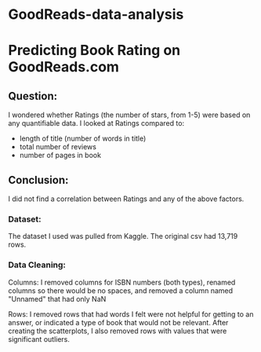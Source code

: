 # GoodReads-data-analysis

# Predicting Book Rating on GoodReads.com

## Question:
I wondered whether Ratings (the number of stars, from 1-5) were based on any quantifiable data. I looked at Ratings compared to: 
- length of title (number of words in title)
- total number of reviews
- number of pages in book

## Conclusion:
I did not find a correlation between Ratings and any of the above factors.

### Dataset:
The dataset I used was pulled from Kaggle. The original csv had 13,719 rows.

### Data Cleaning:

Columns:
I removed columns for ISBN numbers (both types), renamed columns so there would be no spaces, and removed a column named "Unnamed" that had only NaN

Rows:
I removed rows that had words I felt were not helpful for getting to an answer, or indicated a type of book that would not be relevant.
After creating the scatterplots, I also removed rows with values that were significant outliers.
